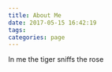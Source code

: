 ```yaml
---
title: About Me
date: 2017-05-15 16:42:19
tags: 
categories: page
---
```


In me the tiger sniffs the rose
